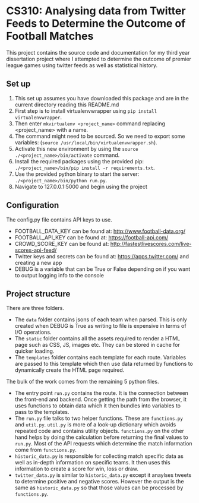 # CS310: Analysing data from Twitter Feeds to Determine the Outcome of Football Matches

This project contains the source code and documentation for my third year dissertation project where I attempted to determine the outcome of premier league games using twitter feeds as well as statistical history.

## Set up

1. This set up assumes you have downloaded this package and are in the current directory reading this README.md
2. First step is to install virtualenvwrapper using ```pip install virtualenvwrapper```.
3. Then enter ```mkvirtualenv <project_name>``` command replacing <project_name> with a name. 
4. The command might need to be sourced. So we need to export some variables:  (```source /usr/local/bin/virtualenvwrapper.sh```).
5. Activate this new environment by using the ```source ./<project_name>/bin/activate``` command.
6. Install the required packages using the provided pip: ```./<project_name>/bin/pip install -r requirements.txt```.
7. Use the provided python binary to start the server: ```./<project_name>/bin/python run.py```.
8. Navigate to 127.0.0.1:5000 and begin using the project

## Configuration

The config.py file contains API keys to use.

* FOOTBALL_DATA_KEY can be found at: http://www.football-data.org/
* FOOTBALL_API_KEY can be found at: https://football-api.com/
* CROWD_SCORE_KEY can be found at: http://fastestlivescores.com/live-scores-api-feed/
* Twitter keys and secrets can be found at: https://apps.twitter.com/ and creating a new app
* DEBUG is a variable that can be True or False depending on if you want to output logging info to the console

## Project structure

There are three folders.

* The ```data``` folder contains jsons of each team when parsed. This is only created when DEBUG is True as writing to file is expensive in terms of I/O operations.
* The ```static``` folder contains all the assets required to render a HTML page such as CSS, JS, images etc. They can be stored in cache for quicker loading.
* The ```templates``` folder contains each template for each route. Variables are passed to this template which then use data returned by functions to dynamically create the HTML page required.

The bulk of the work comes from the remaining 5 python files.

* The entry point ```run.py``` contains the route. It is the connection between the front-end and backend. Once getting the path from the browser, it uses functions to obtain data which it then bundles into variables to pass to the templates.
* The ```run.py``` file talks to two helper functions. These are ```functions.py``` and ```util.py```. ```util.py``` is more of a look-up dictionary which avoids repeated code and contains utility objects. ```functions.py``` on the other hand helps by doing the calculation before returning the final values to ```run.py```. Most of the API requests which determine the match information come from ```functions.py```.
* ```historic_data.py``` is responsible for collecting match specific data as well as in-depth information on specific teams. It then uses this information to create a score for win, loss or draw.
* ```twitter_data.py``` is similar to ```historic_data.py``` except it anaylses tweets to determine positive and negative scores. However the output is the same as ```historic_data.py``` so that those values can be processed by ```functions.py```.
